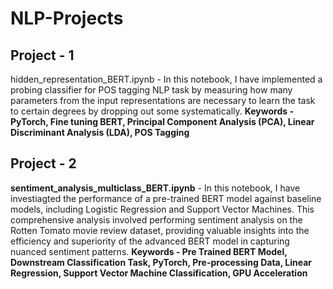 # NLP-Projects

## Project - 1
hidden_representation_BERT.ipynb - In this notebook, I have implemented a probing classifier for POS tagging NLP task by measuring how many parameters from the input representations are
necessary to learn the task to certain degrees by dropping out some systematically.
**Keywords - PyTorch, Fine tuning BERT, Principal Component Analysis (PCA), Linear Discriminant Analysis (LDA), POS Tagging**

## Project - 2
**sentiment_analysis_multiclass_BERT.ipynb**  - In this notebook, I have investiagted the performance of a pre-trained BERT model against baseline models, including Logistic Regression
and Support Vector Machines. This comprehensive analysis involved performing sentiment analysis on the Rotten Tomato movie review dataset, providing valuable insights into the efficiency and superiority of the advanced BERT model in capturing nuanced
sentiment patterns.
**Keywords - Pre Trained BERT Model, Downstream Classification Task, PyTorch, Pre-processing Data, Linear Regression, Support Vector Machine Classification, GPU Acceleration**
